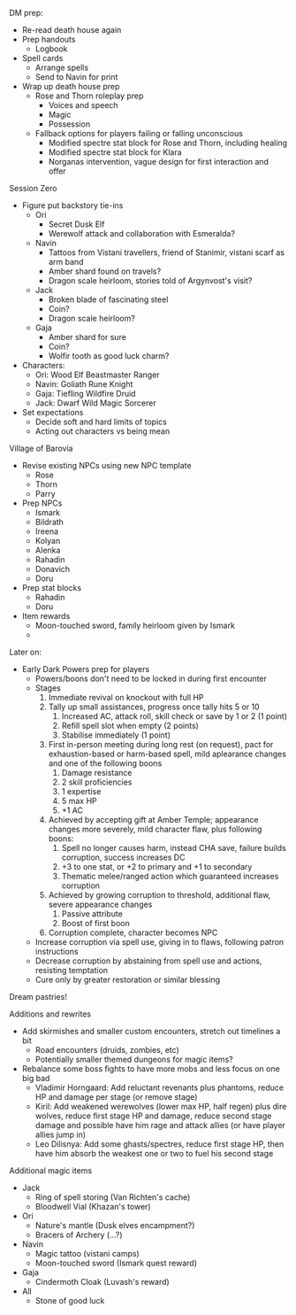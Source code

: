 DM prep:
- Re-read death house again
- Prep handouts
	- Logbook
- Spell cards
	- Arrange spells
	- Send to Navin for print
- Wrap up death house prep
	- Rose and Thorn roleplay prep
		- Voices and speech
		- Magic
		- Possession
	- Fallback options for players failing or falling unconscious
		- Modified spectre stat block for Rose and Thorn, including healing
		- Modified spectre stat block for Klara
		- Norganas intervention, vague design for first interaction and offer

Session Zero
- Figure put backstory tie-ins
	- Ori
		- Secret Dusk Elf
		- Werewolf attack and collaboration with Esmeralda?
	- Navin
		- Tattoos from Vistani travellers, friend of Stanimir, vistani scarf as arm band
		- Amber shard found on travels?
		- Dragon scale heirloom, stories told of Argynvost's visit?
	- Jack
		- Broken blade of fascinating steel
		- Coin?
		- Dragon scale heirloom?
	- Gaja
		- Amber shard for sure
		- Coin?
		- Wolfir tooth as good luck charm?
- Characters:
	- Ori: Wood Elf Beastmaster Ranger
	- Navin: Goliath Rune Knight
	- Gaja: Tiefling Wildfire Druid
	- Jack: Dwarf Wild Magic Sorcerer
- Set expectations
	- Decide soft and hard limits of topics
	- Acting out characters vs being mean

Village of Barovia
- Revise existing NPCs using new NPC template
	- Rose
	- Thorn
	- Parry
- Prep NPCs
	- Ismark
	- Bildrath
	- Ireena
	- Kolyan
	- Alenka
	- Rahadin
	- Donavich
	- Doru
- Prep stat blocks
	- Rahadin
	- Doru
- Item rewards
	- Moon-touched sword, family heirloom given by Ismark
	- 

Later on:
- Early Dark Powers prep for players
	- Powers/boons don't need to be locked in during first encounter
	- Stages
		1. Immediate revival on knockout with full HP
		2. Tally up small assistances, progress once tally hits 5 or 10
			1. Increased AC, attack roll, skill check or save by 1 or 2 (1 point)
			2. Refill spell slot when empty (2 points)
			3. Stabilise immediately (1 point)
		3. First in-person meeting during long rest (on request), pact for exhaustion-based or harm-based spell, mild aplearance changes and one of the following boons
			1. Damage resistance
			2. 2 skill proficiencies
			3. 1 expertise
			4. 5 max HP
			5. +1 AC
		4. Achieved by accepting gift at Amber Temple; appearance changes more severely, mild character flaw, plus following boons:
			1. Spell no longer causes harm, instead CHA save, failure builds corruption, success increases DC
			2. +3 to one stat, or +2 to primary and +1 to secondary
			3. Thematic melee/ranged action which guaranteed increases corruption
		5. Achieved by growing corruption to threshold, additional flaw, severe appearance changes
			1. Passive attribute
			2. Boost of first boon
		6. Corruption complete, character becomes NPC
	- Increase corruption via spell use, giving in to flaws, following patron instructions
	- Decrease corruption by abstaining from spell use and actions, resisting temptation
	- Cure only by greater restoration or similar blessing

Dream pastries!

Additions and rewrites
- Add skirmishes and smaller custom encounters, stretch out timelines a bit
	- Road encounters (druids, zombies, etc)
	- Potentially smaller themed dungeons for magic items?
- Rebalance some boss fights to have more mobs and less focus on one big bad
	- Vladimir Horngaard: Add reluctant revenants plus phantoms, reduce HP and damage per stage (or remove stage)
	- Kiril: Add weakened werewolves (lower max HP, half regen) plus dire wolves, reduce first stage HP and damage, reduce second stage damage and possible have him rage and attack allies (or have player allies jump in)
	- Leo Dilisnya: Add some ghasts/spectres, reduce first stage HP, then have him absorb the weakest one or two to fuel his second stage

Additional magic items
- Jack
	- Ring of spell storing (Van Richten's cache)
	- Bloodwell Vial (Khazan's tower)
- Ori
	- Nature's mantle (Dusk elves encampment?)
	- Bracers of Archery (...?)
- Navin
	- Magic tattoo (vistani camps)
	- Moon-touched sword (Ismark quest reward)
- Gaja
	- Cindermoth Cloak (Luvash's reward)
- All
	- Stone of good luck